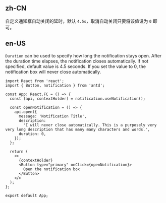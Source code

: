 ## zh-CN

自定义通知框自动关闭的延时，默认 `4.5s`，取消自动关闭只要将该值设为 `0` 即可。

## en-US

`Duration` can be used to specify how long the notification stays open. After the duration time elapses, the notification closes automatically. If not specified, default value is 4.5 seconds. If you set the value to 0, the notification box will never close automatically.
```tsx
import React from 'react';
import { Button, notification } from 'antd';

const App: React.FC = () => {
  const [api, contextHolder] = notification.useNotification();

  const openNotification = () => {
    api.open({
      message: 'Notification Title',
      description:
        'I will never close automatically. This is a purposely very very long description that has many many characters and words.',
      duration: 0,
    });
  };

  return (
    <>
      {contextHolder}
      <Button type="primary" onClick={openNotification}>
        Open the notification box
      </Button>
    </>
  );
};

export default App;
```
